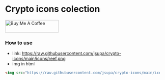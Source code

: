 # Crypto icons colection
<a href="https://buymeacoff.ee/rBuzC4v" target="_blank"><img src="https://cdn.buymeacoffee.com/buttons/default-orange.png" alt="Buy Me A Coffee" height="41" width="174"></a>

### How to use
- link: https://raw.githubusercontent.com/jsupa/crypto-icons/main/icons/reef.png
- img in html
```html
<img src="https://raw.githubusercontent.com/jsupa/crypto-icons/main/icons/reef.png">
```
